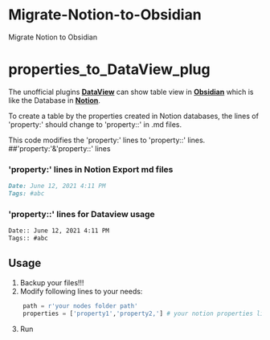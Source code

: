 # Migrate-Notion-to-Obsidian
Migrate Notion to Obsidian

# properties_to_DataView_plug

The unofficial plugins **[DataView](https://github.com/blacksmithgu/obsidian-dataview)** can show table view in **[Obsidian](https://obsidian.md/)** which is like the Database in **[Notion](https://www.notion.so)**.

To create a table by the properties created in Notion databases, the lines of 'property:' should change to 'property::' in .md files.

This code modifies the 'property:' lines to 'property::' lines.
##'property:'&'property::' lines
### 'property:' lines in Notion Export md files
``` md
Date: June 12, 2021 4:11 PM
Tags: #abc
```

### 'property::' lines for Dataview usage
``` md
Date:: June 12, 2021 4:11 PM
Tags:: #abc
```

## Usage
1. Backup your files!!!
2. Modify following lines to your needs:
``` python
    path = r'your nodes folder path' 
    properties = ['property1','property2,'] # your notion properties list
``` 
3. Run
